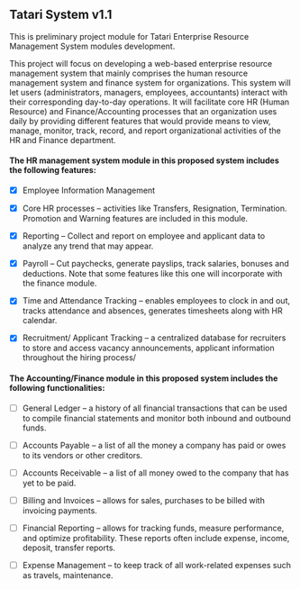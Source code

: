 ## Tatari System v1.1

This is preliminary project module for Tatari Enterprise Resource Management System modules development.

This project will focus on developing a web-based enterprise resource management system that mainly comprises the human resource management system and finance system for organizations. This system will let users (administrators, managers, employees, accountants) interact with their corresponding day-to-day operations. It will facilitate core HR (Human Resource) and Finance/Accounting processes that an organization uses daily by providing different features that would provide means to view, manage, monitor, track, record, and report organizational activities of the HR and Finance department.

#### The HR management system module in this proposed system includes the following features:

- [x]	Employee Information Management
- [x] Core HR processes – activities like Transfers, Resignation, Termination. Promotion and Warning features are included in this module.
- [x] Reporting – Collect and report on employee and applicant data to analyze any trend that may appear.
- [x] Payroll – Cut paychecks, generate payslips, track salaries, bonuses and deductions. Note that some features like this one will incorporate with the finance module.
- [x] Time and Attendance Tracking – enables employees to clock in and out, tracks attendance and absences, generates timesheets along with HR calendar.
- [x] Recruitment/ Applicant Tracking – a centralized database for recruiters to store and access vacancy announcements, applicant information throughout the hiring process/


#### The Accounting/Finance module in this proposed system includes the following functionalities:

- [ ] General Ledger – a history of all financial transactions that can be used to compile financial statements and monitor both inbound and outbound funds. 
- [ ] Accounts Payable – a list of all the money a company has paid or owes to its vendors or other creditors. 
- [ ] Accounts Receivable – a list of all money owed to the company that has yet to be paid. 
- [ ] Billing and Invoices – allows for sales, purchases to be billed with invoicing payments.
- [ ] Financial Reporting – allows for tracking funds, measure performance, and optimize profitability. These reports often include expense, income, deposit, transfer reports.
- [ ]	Expense Management – to keep track of all work-related expenses such as travels, maintenance.


